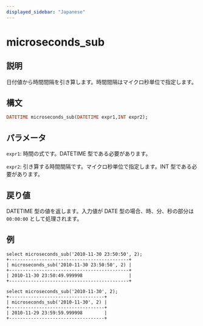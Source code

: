 ```yaml
---
displayed_sidebar: "Japanese"
---
```


# microseconds_sub

## 説明

日付値から時間間隔を引き算します。時間間隔はマイクロ秒単位で指定します。

## 構文

```Haskell
DATETIME microseconds_sub(DATETIME expr1,INT expr2);
```

## パラメータ

`expr1`: 時間の式です。DATETIME 型である必要があります。

`expr2`: 引き算する時間間隔です。マイクロ秒単位で指定します。INT 型である必要があります。

## 戻り値

DATETIME 型の値を返します。入力値が DATE 型の場合、時、分、秒の部分は `00:00:00` として処理されます。

## 例

```Plain Text
select microseconds_sub('2010-11-30 23:50:50', 2);
+--------------------------------------------+
| microseconds_sub('2010-11-30 23:50:50', 2) |
+--------------------------------------------+
| 2010-11-30 23:50:49.999998                 |
+--------------------------------------------+

select microseconds_sub('2010-11-30', 2);
+-----------------------------------+
| microseconds_sub('2010-11-30', 2) |
+-----------------------------------+
| 2010-11-29 23:59:59.999998        |
+-----------------------------------+
```
